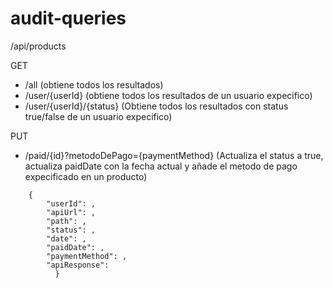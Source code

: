 # audit-queries

/api/products

  GET
  - /all (obtiene todos los resultados)
  - /user/{userId} (obtiene todos los resultados de un usuario expecifico)
  - /user/{userId}/{status} (Obtiene todos los resultados con status true/false de un usuario expecifico)
  
  PUT
  - /paid/{id}?metodoDePago={paymentMethod} (Actualiza el status a true, actualiza paidDate con la fecha actual y añade el metodo de pago expecificado en un producto)

```
    {
        "userId": ,
        "apiUrl": ,
        "path": ,
        "status": ,
        "date": ,
        "paidDate": ,
        "paymentMethod": ,
        "apiResponse": 
          }
